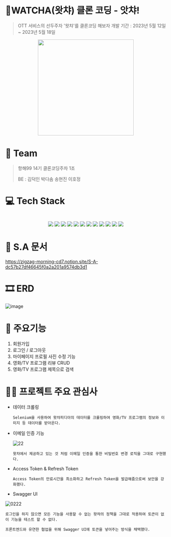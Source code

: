 # 🍿WATCHA(왓챠) 클론 코딩 - 앗챠!  
> OTT 서비스의 선두주자 '왓챠'를 클론코딩 해보자
> 개발 기간 : 2023년 5월 12일 ~ 2023년 5월 18일

<div align=center> 
  <img src="https://github.com/hh14-1-cloneCoding/ATCHA-clone-BE/assets/102853354/4628e055-f8ee-4bc8-8ae4-12453bdc984a.png" width="300" center />
  </div>

# 🫡 Team
> 항해99 14기 클론코딩주차 1조
> 
> BE : 김덕인 박다솜 송현진 이호정




# 💻 Tech Stack

<br>
<div align=center> 
<img src="https://img.shields.io/badge/java-007396?style=for-the-badge&logo=java&logoColor=white"> 
<img src="https://img.shields.io/badge/SPRING BOOT-6DB33F?style=for-the-badge&logo=SPRING BOOT&logoColor=white">
<img src="https://img.shields.io/badge/spring security-6DB33F?style=for-the-badge&logo=springsecurity&logoColor=white">
<img src="https://img.shields.io/badge/mysql-4479A1?style=for-the-badge&logo=mysql&logoColor=white">
<img src="https://img.shields.io/badge/redis-DC382D?style=for-the-badge&logo=redis&logoColor=white">
<img src="https://img.shields.io/badge/git-F05032?style=for-the-badge&logo=git&logoColor=white">
<img src="https://img.shields.io/badge/github-181717?style=for-the-badge&logo=github&logoColor=white">
<img src="https://img.shields.io/badge/amazon rds-527FFF?style=for-the-badge&logo=amazonrds&logoColor=white">
<img src="https://img.shields.io/badge/amazon ec2-FF9900?style=for-the-badge&logo=amazonec2&logoColor=white">
<img src="https://img.shields.io/badge/amazon aws-232F3E?style=for-the-badge&logo=amazonaws&logoColor=white">
<img src="https://img.shields.io/badge/amazon s3-569A31?style=for-the-badge&logo=amazons3&logoColor=white">  
<img src="https://img.shields.io/badge/junit5-25A162?style=for-the-badge&logo=junit5&logoColor=white">
</div>

# 📖 S.A 문서
https://zigzag-morning-cd7.notion.site/S-A-dc57b27df46645f0a2a201a9574db3d1



# 🎞️ ERD
![image](https://github.com/hh14-1-cloneCoding/ATCHA-clone-BE/assets/102853354/4fb8def5-6995-471d-b588-d791a1545be3) 

# 🍋 주요기능
<ol>
  <li> 회원가입 </li>
  <li> 로그인 / 로그아웃 </li>
  <li> 마이페이지 프로필 사진 수정 기능 </li>
  <li> 영화/TV 프로그램 리뷰 CRUD </li>
  <li> 영화/TV 프로그램 제목으로 검색 </li>
</ol>

# 🤟🏻 프로젝트 주요 관심사
  - 데이터 크롤링
    ```
    Selenium을 사용하여 왓챠피디아의 데이터를 크롤링하여 영화/TV 프로그램의 정보와 이미지 등 데이터를 받아온다.
    ```
    
    
  - 이메일 인증 기능


    ![22](https://github.com/hh14-1-cloneCoding/ATCHA-clone-BE/assets/102853354/41105682-e21f-40a5-a4b7-59c138173d85)
    ```
    왓챠에서 제공하고 있는 것 처럼 이메일 인증을 통한 비밀번호 변경 로직을 그대로 구현했다.
    ```
    
    
  - Access Token & Refresh Token
    ```
    Access Token의 만료시간을 최소화하고 Refresh Token을 발급해줌으로써 보안을 강화했다.
    ```
    
  - Swagger UI

![0222](https://github.com/hh14-1-cloneCoding/ATCHA-clone-BE/assets/102853354/e2e85130-535f-45e8-8d60-0adc2204b2d1)

    
    로그인을 하지 않으면 모든 기능을 사용할 수 없는 왓챠의 정책을 그대로 적용하여 토큰이 없이 기능을 테스트 할 수 없다. 
    
    프론트엔드와 유연한 협업을 위해 Swagger UI에 토큰을 넣어주는 방식을 채택했다. 
    

